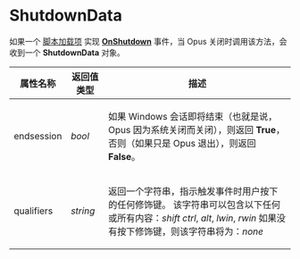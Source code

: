 # ShutdownData

如果一个 [脚本加载项](/Manual/scripting/script_add-ins/README.zh.md) 实现 **[OnShutdown](../scripting_events/onshutdown.zh.md)** 事件，当 Opus 关闭时调用该方法，会收到一个 **ShutdownData** 对象。

<table>
<thead><tr><th>
属性名称</th><th>
返回值类型</th><th>
描述
</th></tr></thead><tbody><tr><td>
endsession</td><td>

*bool*</td><td>

如果 Windows 会话即将结束（也就是说，Opus 因为系统关闭而关闭），则返回 **True**，否则（如果只是 Opus 退出），则返回 **False**。
</td></tr><tr><td>
qualifiers</td><td>

*string*</td><td>

返回一个字符串，指示触发事件时用户按下的任何修饰键。
该字符串可以包含以下任何或所有内容：*shift* *ctrl*, *alt*, *lwin*, *rwin*
如果没有按下修饰键，则该字符串将为：*none*
</td></tr></tbody>
</table>